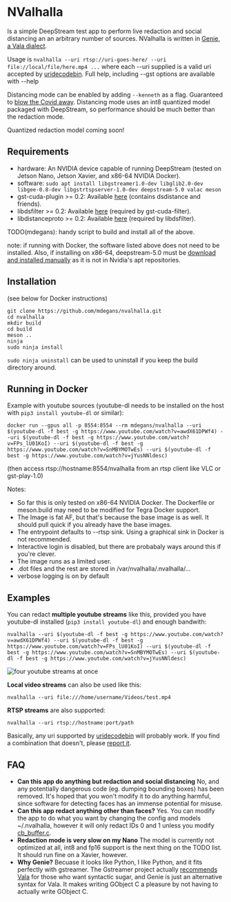 # NValhalla

Is a simple DeepStream test app to perform live redaction and social distancing an an arbitrary number of sources. NValhalla is written in [Genie, a Vala dialect](https://wiki.gnome.org/Projects/Genie).

Usage is `nvalhalla --uri rtsp://uri-goes-here/ --uri file://local/file/here.mp4 ...` where each --uri supplied is a valid uri accepted by [uridecodebin](https://gstreamer.freedesktop.org/documentation/playback/uridecodebin.html?gi-language=c). Full help, including --gst options are available with --help

Distancing mode can be enabled by adding `--kenneth` as a flag. Guaranteed to [blow the Covid away](https://www.youtube.com/watch?v=uY6INyOaLGs). Distancing mode uses an int8 quantized model packaged with DeepStream, so performance should be much better than the redaction mode.

Quantized redaction model coming soon!

## Requirements

- hardware: An NVIDIA device capable of running DeepStream (tested on Jetson Nano, Jetson Xavier, and x86-64 NVIDIA Docker).
- software: `sudo apt install libgstreamer1.0-dev libglib2.0-dev libgee-0.8-dev libgstrtspserver-1.0-dev deepstream-5.0 valac meson`
- gst-cuda-plugin >= 0.2: Available [here](https://github.com/mdegans/gst-cuda-plugin) (contains dsdistance and friends).
- libdsfilter >= 0.2: Available [here](https://github.com/mdegans/libdsfilter) (required by gst-cuda-filter).
- libdistanceproto >= 0.2: Available [here](https://github.com/mdegans/libdistanceproto) (required by libdsfilter).

TODO(mdegans): handy script to build and install all of the above.

note: if running with Docker, the software listed above does not need to be installed. Also, if installing on x86-64, deepstream-5.0 must be [download and installed manually](https://developer.nvidia.com/deepstream-sdk) as it is not in Nvidia's apt repositories.

## Installation

(see below for Docker instructions)

```shell
git clone https://github.com/mdegans/nvalhalla.git
cd nvalhalla
mkdir build
cd build
meson ..
ninja
sudo ninja install
```

`sudo ninja uninstall` can be used to uninstall if you keep the build directory around.

## Running in Docker

Example with youtube sources (youtube-dl needs to be installed on the host with `pip3 install youtube-dl` or similar):
```
docker run --gpus all -p 8554:8554 --rm mdegans/nvalhalla --uri $(youtube-dl -f best -g https://www.youtube.com/watch?v=awdX61DPWf4) --uri $(youtube-dl -f best -g https://www.youtube.com/watch?v=FPs_lU01KoI) --uri $(youtube-dl -f best -g https://www.youtube.com/watch?v=SnMBYMOTwEs) --uri $(youtube-dl -f best -g https://www.youtube.com/watch?v=jYusNNldesc)
```

(then access rtsp://hostname:8554/nvalhalla from an rtsp client like VLC or gst-play-1.0)

Notes:
- So far this is only tested on x86-64 NVIDIA Docker. The Dockerfile or meson.build may need to be modified for Tegra Docker support.
- The Image is fat AF, but that's because the base image is as well. It should pull quick if you already have the base images.
- The entrypoint defaults to --rtsp sink. Using a graphical sink in Docker is not recommended.
- Interactive login is disabled, but there are probabaly ways around this if you're clever.
- The image runs as a limited user.
- .dot files and the rest are stored in /var/nvalhalla/.nvalhalla/...
- verbose logging is on by default

## Examples

You can redact **multiple youtube streams** like this, provided you have youtube-dl installed (`pip3 install youtube-dl`) and enough bandwith:
```
nvalhalla --uri $(youtube-dl -f best -g https://www.youtube.com/watch?v=awdX61DPWf4) --uri $(youtube-dl -f best -g https://www.youtube.com/watch?v=FPs_lU01KoI) --uri $(youtube-dl -f best -g https://www.youtube.com/watch?v=SnMBYMOTwEs) --uri $(youtube-dl -f best -g https://www.youtube.com/watch?v=jYusNNldesc)
```
![four youtube streams at once](https://i.imgur.com/7eo0NR5.jpg)

**Local video streams** can also be used like this:
```
nvalhalla --uri file:///home/username/Videos/test.mp4
```

**RTSP streams** are also supported:
```
nvalhalla --uri rtsp://hostname:port/path
```

Basically, any uri supported by [uridecodebin](https://gstreamer.freedesktop.org/documentation/playback/uridecodebin.html?gi-language=c) will probably work. If you find a combination that doesn't, please [report it](https://github.com/mdegans/nvalhalla/issues).

## FAQ

- **Can this app do anything but redaction and social distancing** No, and any potentially dangerous code (eg. dumping bounding boxes) has been removed. It's hoped that you won't modify it to do anything harmful, since software for detecting faces has an immense potential for misuse.
- **Can this app redact anything other than faces?** Yes. You can modify the app to do what you want by changing the config and models ~/.nvalhalla, however it will only redact IDs 0 and 1 unless you modify [cb_buffer.c](./src/cb_buffer.c).
- **Redaction mode is very slow on my Nano** The model is currently not optimized at all, int8 and fp16 support is the next thing on the TODO list. It should run fine on a Xavier, however.
- **Why Genie?** Becuase it looks like Python, I like Python, and it fits perfectly with gstreamer. The Gstreamer project actually [recommends Vala](https://gstreamer.freedesktop.org/documentation/frequently-asked-questions/general.html?gi-language=c#why-is-gstreamer-written-in-c-why-not-cobjectivec) for those who want syntactic sugar, and Genie is just an alternative syntax for Vala. It makes writing GObject C a pleasure by not having to actually write GObject C.
